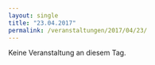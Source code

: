 ```yaml
---
layout: single
title: "23.04.2017"
permalink: /veranstaltungen/2017/04/23/
---
```


Keine Veranstaltung an diesem Tag.
